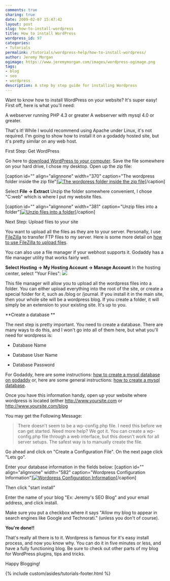 ```yaml
---
comments: true
sharing: true
date: 2009-02-07 15:47:42
layout: post
slug: how-to-install-wordpress
title: How to install WordPress
wordpress_id: 97
categories:
- Tutorials
permalink: /tutorials/wordpress-help/how-to-install-wordpress/
author: Jeremy Morgan
ogimage: https://www.jeremymorgan.com/images/wordpress-ogimage.png
tags:
- blog
- seo
- wordpress
description: A step by step guide for installing Wordpress
---
```


Want to know how to install WordPress on your website? It's super easy! First off, here is what you'll need:

A webserver running PHP 4.3 or greater
A webserver with mysql 4.0 or greater. 

That's it! While I would recommend using Apache under Linux, it's not required. I'm going to show how to install it on a godaddy hosted site, but it's pretty similar on any web host. 

First Step: Get WordPress

Go here to [download WordPress to your computer](http://wordpress.org/download/). Save the file somewhere on your hard drive, I chose my desktop. Open up the zip file:

[caption id="" align="alignnone" width="370" caption="The wordpress folder inside the zip file"][![The wordpress folder inside the zip file](http://jeremymorgan.s3.amazonaws.com/wp-content/uploads/2009/02/how-to-install-wordpress-01.jpg)](http://jeremymorgan.s3.amazonaws.com/wp-content/uploads/2009/02/how-to-install-wordpress-01.jpg)[/caption]

Select **File -> Extract** Unzip the folder somewhere convenient, I chose "C:web" which is where I put my website files. 

[caption id="" align="alignnone" width="381" caption="Unzip files into a folder"][![Unzip files into a folder](http://jeremymorgan.s3.amazonaws.com/wp-content/uploads/2009/02/how-to-install-wordpress-02.jpg)](http://jeremymorgan.s3.amazonaws.com/wp-content/uploads/2009/02/how-to-install-wordpress-02.jpg)[/caption]

Next Step: Upload files to your site

You want to upload all the files as they are to your server. Personally, I use [FileZilla](http://filezilla-project.org/download.php) to transfer FTP files to my server. Here is some more detail on [how to use FileZilla to upload files](http://help.banff.org/using_filezilla/index.html). 

You can also use a file manager if your webhost supports it. Godaddy has a file manager utility that works fairly well. 

**Select Hosting -> My Hosting Account -> Manage Account**
In the hosting center, select "Your Files":
[![](http://jeremymorgan.s3.amazonaws.com/wp-content/uploads/2009/02/how-to-install-wordpress-03.jpg)](http://jeremymorgan.s3.amazonaws.com/wp-content/uploads/2009/02/how-to-install-wordpress-03.jpg)

This file manager will allow you to upload all the wordpress files into a folder. You can either upload everything into the root of the site, or create a special folder for it, such as /blog or /journal. If you install it in the main site, then your whole site will be a wordpress blog. If you create a folder, it will simply be an extension to your existing site. It's up to you. 

**Create a database **

The next step is pretty important. You need to create a database. There are many ways to do this, and I won't go into all of them here, but what you'll need for wordpress is:



	

  * Database Name


  * Database User Name


  * Database Password



For Godaddy, here are some instructions: [how to create a mysql database on godaddy](http://help.godaddy.com/article/36) or, here are some general instructions: [how to create a mysql database](http://www.webpronews.com/topnews/2005/06/06/mysql-for-beginners-how-to-create-a-mysql-database).

Once you have this information handy, open up your website where wordpress is located (either http://www.yoursite.com or http://www.yoursite.com/blog

You may get the Following Message:



> There doesn't seem to be a wp-config.php file. I need this before we can get started. Need more help? We got it. You can create a wp-config.php file through a web interface, but this doesn't work for all server setups. The safest way is to manually create the file.



Go ahead and click on "Create a Configuration File". On the next page click "Lets go". 

Enter your database information in the fields below:
[caption id="" align="alignnone" width="582" caption="Wordpress Configuration Information"][![Wordpress Configuration Information](http://jeremymorgan.s3.amazonaws.com/wp-content/uploads/2009/02/how-to-install-wordpress-04.jpg)](http://jeremymorgan.s3.amazonaws.com/wp-content/uploads/2009/02/how-to-install-wordpress-04.jpg)[/caption]

Then click "start install"

Enter the name of your blog "Ex: Jeremy's SEO Blog" and your email address, and click install. 

Make sure you put a checkbox where it says "Allow my blog to appear in search engines like Google and Technorati." (unless you don't of course). 

**You're done!!**

That's really all there is to it. Wordpress is famous for it's easy install process, and now you know why. You can do it in five minutes or less, and have a fully functioning blog. Be sure to check out other parts of my blog for WordPress plugins, tips and tricks. 

Happy Blogging!


{% include custom/asides/tutorials-footer.html %}





